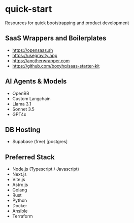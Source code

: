 # quick-start
Resources for quick bootstrapping and product development 

## SaaS Wrappers and Boilerplates
- https://opensaas.sh
- https://usegravity.app
- https://anotherwrapper.com
- https://github.com/boxyhq/saas-starter-kit

## AI Agents & Models
- OpenBB
- Custom Langchain
- Llama 3.1
- Sonnet 3.5
- GPT4o

## DB Hosting
- Supabase (free) [postgres]

## Preferred Stack
- Node.js (Typescript / Javascript)
- Next.js
- Vite.js
- Astro.js
- Golang
- Rust
- Python
- Docker
- Ansible
- Terraform
